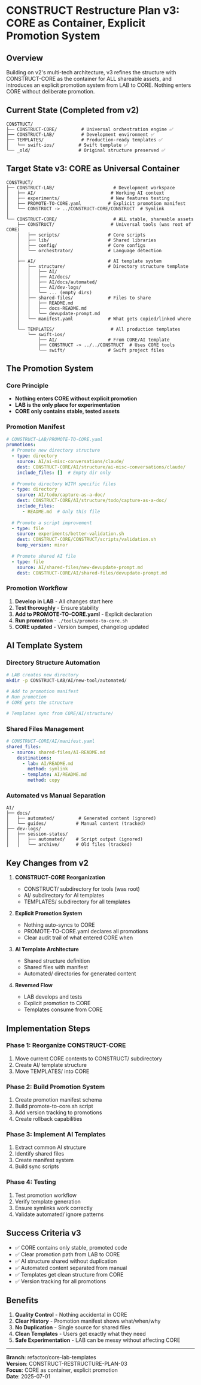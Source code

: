 # CONSTRUCT Restructure Plan v3: CORE as Container, Explicit Promotion System

## Overview
Building on v2's multi-tech architecture, v3 refines the structure with CONSTRUCT-CORE as the container for ALL shareable assets, and introduces an explicit promotion system from LAB to CORE. Nothing enters CORE without deliberate promotion.

## Current State (Completed from v2)
```
CONSTRUCT/
├── CONSTRUCT-CORE/         # Universal orchestration engine ✅
├── CONSTRUCT-LAB/          # Development environment ✅
├── TEMPLATES/              # Production-ready templates ✅
│   └── swift-ios/         # Swift template ✅
└── _old/                  # Original structure preserved ✅
```

## Target State v3: CORE as Universal Container
```
CONSTRUCT/
├── CONSTRUCT-LAB/                      # Development workspace
│   ├── AI/                            # Working AI context
│   ├── experiments/                   # New features testing
│   ├── PROMOTE-TO-CORE.yaml          # Explicit promotion manifest
│   └── CONSTRUCT -> ../CONSTRUCT-CORE/CONSTRUCT  # Symlink
│
└── CONSTRUCT-CORE/                     # ALL stable, shareable assets
    ├── CONSTRUCT/                     # Universal tools (was root of CORE)
    │   ├── scripts/                  # Core scripts
    │   ├── lib/                      # Shared libraries
    │   ├── config/                   # Core configs
    │   └── orchestrator/             # Language detection
    │
    ├── AI/                           # AI template system
    │   ├── structure/                # Directory structure template
    │   │   ├── AI/
    │   │   ├── AI/docs/
    │   │   ├── AI/docs/automated/
    │   │   ├── AI/dev-logs/
    │   │   └── ... (empty dirs)
    │   ├── shared-files/             # Files to share
    │   │   ├── README.md
    │   │   ├── docs-README.md
    │   │   └── devupdate-prompt.md
    │   └── manifest.yaml             # What gets copied/linked where
    │
    └── TEMPLATES/                     # All production templates
        └── swift-ios/
            ├── AI/                   # From CORE/AI template
            ├── CONSTRUCT -> ../../CONSTRUCT  # Uses CORE tools
            └── swift/                # Swift project files
```

## The Promotion System

### Core Principle
- **Nothing enters CORE without explicit promotion**
- **LAB is the only place for experimentation**
- **CORE only contains stable, tested assets**

### Promotion Manifest
```yaml
# CONSTRUCT-LAB/PROMOTE-TO-CORE.yaml
promotions:
  # Promote new directory structure
  - type: directory
    source: AI/ai-misc-conversations/claude/
    dest: CONSTRUCT-CORE/AI/structure/ai-misc-conversations/claude/
    include_files: []  # Empty dir only
    
  # Promote directory WITH specific files
  - type: directory
    source: AI/todo/capture-as-a-doc/
    dest: CONSTRUCT-CORE/AI/structure/todo/capture-as-a-doc/
    include_files:
      - README.md  # Only this file
      
  # Promote a script improvement
  - type: file
    source: experiments/better-validation.sh
    dest: CONSTRUCT-CORE/CONSTRUCT/scripts/validation.sh
    bump_version: minor
    
  # Promote shared AI file
  - type: file
    source: AI/shared-files/new-devupdate-prompt.md
    dest: CONSTRUCT-CORE/AI/shared-files/devupdate-prompt.md
```

### Promotion Workflow
1. **Develop in LAB** - All changes start here
2. **Test thoroughly** - Ensure stability
3. **Add to PROMOTE-TO-CORE.yaml** - Explicit declaration
4. **Run promotion** - `./tools/promote-to-core.sh`
5. **CORE updated** - Version bumped, changelog updated

## AI Template System

### Directory Structure Automation
```bash
# LAB creates new directory
mkdir -p CONSTRUCT-LAB/AI/new-tool/automated/

# Add to promotion manifest
# Run promotion
# CORE gets the structure

# Templates sync from CORE/AI/structure/
```

### Shared Files Management
```yaml
# CONSTRUCT-CORE/AI/manifest.yaml
shared_files:
  - source: shared-files/AI-README.md
    destinations:
      - lab: AI/README.md
        method: symlink
      - template: AI/README.md
        method: copy
```

### Automated vs Manual Separation
```
AI/
├── docs/
│   ├── automated/         # Generated content (ignored)
│   └── guides/           # Manual content (tracked)
├── dev-logs/
│   ├── session-states/
│   │   ├── automated/    # Script output (ignored)
│   │   └── archive/      # Old files (tracked)
```

## Key Changes from v2

1. **CONSTRUCT-CORE Reorganization**
   - CONSTRUCT/ subdirectory for tools (was root)
   - AI/ subdirectory for AI templates
   - TEMPLATES/ subdirectory for all templates

2. **Explicit Promotion System**
   - Nothing auto-syncs to CORE
   - PROMOTE-TO-CORE.yaml declares all promotions
   - Clear audit trail of what entered CORE when

3. **AI Template Architecture**
   - Shared structure definition
   - Shared files with manifest
   - Automated/ directories for generated content

4. **Reversed Flow**
   - LAB develops and tests
   - Explicit promotion to CORE
   - Templates consume from CORE

## Implementation Steps

### Phase 1: Reorganize CONSTRUCT-CORE
1. Move current CORE contents to CONSTRUCT/ subdirectory
2. Create AI/ template structure
3. Move TEMPLATES/ into CORE

### Phase 2: Build Promotion System
1. Create promotion manifest schema
2. Build promote-to-core.sh script
3. Add version tracking to promotions
4. Create rollback capabilities

### Phase 3: Implement AI Templates
1. Extract common AI structure
2. Identify shared files
3. Create manifest system
4. Build sync scripts

### Phase 4: Testing
1. Test promotion workflow
2. Verify template generation
3. Ensure symlinks work correctly
4. Validate automated/ ignore patterns

## Success Criteria v3

- ✅ CORE contains only stable, promoted code
- ✅ Clear promotion path from LAB to CORE
- ✅ AI structure shared without duplication
- ✅ Automated content separated from manual
- ✅ Templates get clean structure from CORE
- ✅ Version tracking for all promotions

## Benefits

1. **Quality Control** - Nothing accidental in CORE
2. **Clear History** - Promotion manifest shows what/when/why
3. **No Duplication** - Single source for shared files
4. **Clean Templates** - Users get exactly what they need
5. **Safe Experimentation** - LAB can be messy without affecting CORE

---

**Branch**: refactor/core-lab-templates  
**Version**: CONSTRUCT-RESTRUCTURE-PLAN-03  
**Focus**: CORE as container, explicit promotion  
**Date**: 2025-07-01